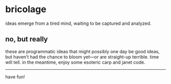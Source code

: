 # bricolage

ideas emerge from a tired mind, waiting to be captured and analyzed.

## no, but really

these are programmatic ideas that might possibly one day be good ideas, but
haven’t had the chance to bloom yet—or are straight-up terrible. time will
tell. in the meantime, enjoy some esoteric carp and janet code.

<hr/>

have fun!
